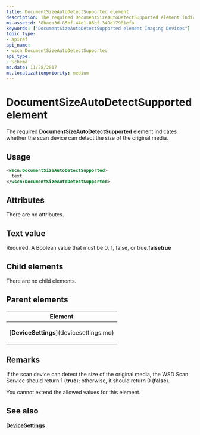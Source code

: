 ```yaml
---
title: DocumentSizeAutoDetectSupported element
description: The required DocumentSizeAutoDetectSupported element indicates whether the scan device can detect the size of the original media.
ms.assetid: 38baea3d-85bf-44e1-86bf-349d17981efa
keywords: ["DocumentSizeAutoDetectSupported element Imaging Devices"]
topic_type:
- apiref
api_name:
- wscn DocumentSizeAutoDetectSupported
api_type:
- Schema
ms.date: 11/28/2017
ms.localizationpriority: medium
---
```


# DocumentSizeAutoDetectSupported element


The required **DocumentSizeAutoDetectSupported** element indicates whether the scan device can detect the size of the original media.

Usage
-----

```xml
<wscn:DocumentSizeAutoDetectSupported>
  text
</wscn:DocumentSizeAutoDetectSupported>
```

Attributes
----------

There are no attributes.

Text value
----------

Required. A Boolean value that must be 0, 1, false, or true.**falsetrue**

## Child elements


There are no child elements.

## Parent elements


<table>
<colgroup>
<col width="100%" />
</colgroup>
<thead>
<tr class="header">
<th>Element</th>
</tr>
</thead>
<tbody>
<tr class="odd">
<td><p>[<strong>DeviceSettings</strong>](devicesettings.md)</p></td>
</tr>
</tbody>
</table>

Remarks
-------

If the scan device can detect the size of the original media, the WSD Scan Service should return 1 (**true**); otherwise, it should return 0 (**false**).

You cannot extend the allowed values for this element.

## See also


[**DeviceSettings**](devicesettings.md)

 

 






